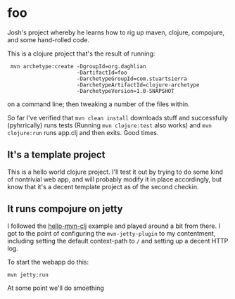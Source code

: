 foo
===

Josh's project whereby he learns how to rig up maven, clojure, compojure, and some hand-rolled code.

This is a clojure project that's the result of running:

     mvn archetype:create -DgroupId=org.daghlian
                          -DartifactId=foo
                          -DarchetypeGroupId=com.stuartsierra
                          -DarchetypeArtifactId=clojure-archetype
                          -DarchetypeVersion=1.0-SNAPSHOT

on a command line; then tweaking a number of the files within.

So far I've verified that `mvn clean install` downloads stuff and
successfully (pyhrrically) runs tests (Running `mvn clojure:test` also
works) and `mvn clojure:run` runs app.clj and then exits.  Good times.

It's a template project
-----------------------

This is a hello world clojure project.  I'll test it out by trying to
do some kind of nontrivial web app, and will probably modify it in place accordingly, but know that it's a decent template project as of the second checkin.

It runs compojure on jetty
--------------------------

I followed the [hello-mvn-clj][] example and played around a bit from there.  I got to the point of configuring the `mvn-jetty-plugin` to my contentment, including setting the default context-path to `/` and setting up a decent HTTP log.

To start the webapp do this:

`mvn jetty:run`

At some point we'll do smoething



[hello-mvn-clj]: http://bitbucket.org/jimdowning/hello-mvn-clj
